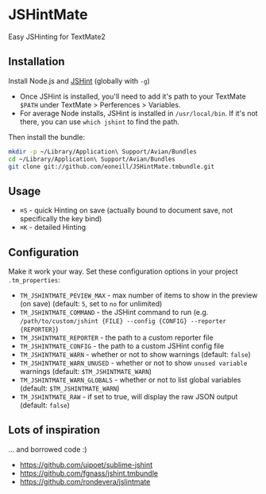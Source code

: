 # JSHintMate

Easy JSHinting for TextMate2

## Installation

Install Node.js and [JSHint](http://www.jshint.com/install/) (globally with `-g`)

* Once JSHint is installed, you'll need to add it's path to your TextMate `$PATH` under TextMate > Perferences > Variables.
* For average Node installs, JSHint is installed in `/usr/local/bin`. If it's not there, you can use `which jshint` to find the path.

Then install the bundle:

```sh
mkdir -p ~/Library/Application\ Support/Avian/Bundles
cd ~/Library/Application\ Support/Avian/Bundles
git clone git://github.com/eoneill/JSHintMate.tmbundle.git
```

## Usage

* `⌘S` - quick Hinting on save (actually bound to document save, not specifically the key bind)
* `⌘K` - detailed Hinting

## Configuration

Make it work your way. Set these configuration options in your project `.tm_properties`:

* `TM_JSHINTMATE_PEVIEW_MAX` - max number of items to show in the preview (on save) (default: `5`, set to `no` for unlimited)
* `TM_JSHINTMATE_COMMAND` - the JSHint command to run (e.g. `/path/to/custom/jshint {FILE} --config {CONFIG} --reporter {REPORTER}`)
* `TM_JSHINTMATE_REPORTER` - the path to a custom reporter file
* `TM_JSHINTMATE_CONFIG` - the path to a custom JSHint config file
* `TM_JSHINTMATE_WARN` - whether or not to show warnings (default: `false`)
* `TM_JSHINTMATE_WARN_UNUSED` - whether or not to show `unused variable` warnings (default: `$TM_JSHINTMATE_WARN`)
* `TM_JSHINTMATE_WARN_GLOBALS` - whether or not to list global variables (default: `$TM_JSHINTMATE_WARN`)
* `TM_JSHINTMATE_RAW` - if set to true, will display the raw JSON output (default: `false`)

## Lots of inspiration
... and borrowed code :)

* https://github.com/uipoet/sublime-jshint
* https://github.com/fgnass/jshint.tmbundle
* https://github.com/rondevera/jslintmate
